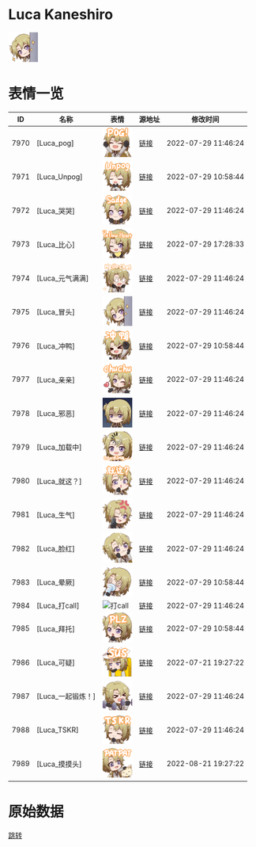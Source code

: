 # Luca Kaneshiro

<img src="./cover.png" height="60" alt="cover" />

# 表情一览

|ID|名称|表情|源地址|修改时间|
|----|----|----|----|----|
|7970|[Luca_pog]|<img src="./pic/007970_%5BLuca_pog%5D.png" height="60" alt="pog"/>|[链接](http://i0.hdslb.com/bfs/emote/790783bf8235fea5db7903452bd6237268781710.png)|2022-07-29 11:46:24|
|7971|[Luca_Unpog]|<img src="./pic/007971_%5BLuca_Unpog%5D.png" height="60" alt="Unpog"/>|[链接](http://i0.hdslb.com/bfs/emote/37a54709544a2bdaeb487a9245bdd4e40b531c95.png)|2022-07-29 10:58:44|
|7972|[Luca_哭哭]|<img src="./pic/007972_%5BLuca_哭哭%5D.png" height="60" alt="哭哭"/>|[链接](http://i0.hdslb.com/bfs/emote/c7598f242b4979555eafe890489961f4d4e2c57c.png)|2022-07-29 11:46:24|
|7973|[Luca_比心]|<img src="./pic/007973_%5BLuca_比心%5D.png" height="60" alt="比心"/>|[链接](http://i0.hdslb.com/bfs/emote/a2f1382ed15789ffe6d28f7066766e74c6973641.png)|2022-07-29 17:28:33|
|7974|[Luca_元气满满]|<img src="./pic/007974_%5BLuca_元气满满%5D.png" height="60" alt="元气满满"/>|[链接](http://i0.hdslb.com/bfs/emote/1618f9fc3cb07c410cb46297f5c0dde218830304.png)|2022-07-29 11:46:24|
|7975|[Luca_冒头]|<img src="./pic/007975_%5BLuca_冒头%5D.png" height="60" alt="冒头"/>|[链接](http://i0.hdslb.com/bfs/emote/ab54bc00cc3e24fb8db2ab7800833296276a5fa1.png)|2022-07-29 11:46:24|
|7976|[Luca_冲鸭]|<img src="./pic/007976_%5BLuca_冲鸭%5D.png" height="60" alt="冲鸭"/>|[链接](http://i0.hdslb.com/bfs/emote/8b88ef4e716c2704c3e1863aae9d35ef2349a790.png)|2022-07-29 10:58:44|
|7977|[Luca_亲亲]|<img src="./pic/007977_%5BLuca_亲亲%5D.png" height="60" alt="亲亲"/>|[链接](http://i0.hdslb.com/bfs/emote/236b31be2942a7815aa38041eab7366f31c37d9c.png)|2022-07-29 11:46:24|
|7978|[Luca_邪恶]|<img src="./pic/007978_%5BLuca_邪恶%5D.png" height="60" alt="邪恶"/>|[链接](http://i0.hdslb.com/bfs/emote/a25bf0fe6dbd5c956f8e1eaf5a3107a4c0a78554.png)|2022-07-29 11:46:24|
|7979|[Luca_加载中]|<img src="./pic/007979_%5BLuca_加载中%5D.png" height="60" alt="加载中"/>|[链接](http://i0.hdslb.com/bfs/emote/b25021cd4e196275b434e65aa12479b52a1dad2d.png)|2022-07-29 11:46:24|
|7980|[Luca_就这？]|<img src="./pic/007980_%5BLuca_就这？%5D.png" height="60" alt="就这？"/>|[链接](http://i0.hdslb.com/bfs/emote/b2c94df26c21ecd6a78046b903e3e6d321e4bccc.png)|2022-07-29 11:46:24|
|7981|[Luca_生气]|<img src="./pic/007981_%5BLuca_生气%5D.png" height="60" alt="生气"/>|[链接](http://i0.hdslb.com/bfs/emote/b4f47d0dd3ec0610d397b2355e1abbf88e0fb7fd.png)|2022-07-29 11:46:24|
|7982|[Luca_脸红]|<img src="./pic/007982_%5BLuca_脸红%5D.png" height="60" alt="脸红"/>|[链接](http://i0.hdslb.com/bfs/emote/a83358c92d366fc3e722f506b30dea2046eafcb0.png)|2022-07-29 11:46:24|
|7983|[Luca_晕厥]|<img src="./pic/007983_%5BLuca_晕厥%5D.png" height="60" alt="晕厥"/>|[链接](http://i0.hdslb.com/bfs/emote/86ff7ed16fb9e6df62c2c51c8a56bf6485c13286.png)|2022-07-29 10:58:44|
|7984|[Luca_打call]|<img src="./pic/007984_%5BLuca_打call%5D.png" height="60" alt="打call"/>|[链接](http://i0.hdslb.com/bfs/emote/e2e2d56e5e05aaefeee5c3fbb352cf5978e7a36f.png)|2022-07-29 11:46:24|
|7985|[Luca_拜托]|<img src="./pic/007985_%5BLuca_拜托%5D.png" height="60" alt="拜托"/>|[链接](http://i0.hdslb.com/bfs/emote/824a8cf1db276164601064297b98c2f4e1882ab6.png)|2022-07-29 10:58:44|
|7986|[Luca_可疑]|<img src="./pic/007986_%5BLuca_可疑%5D.png" height="60" alt="可疑"/>|[链接](http://i0.hdslb.com/bfs/emote/a48929de6f2179e9762fb123ad57d82e86c03a9e.png)|2022-07-21 19:27:22|
|7987|[Luca_一起锻炼！]|<img src="./pic/007987_%5BLuca_一起锻炼！%5D.png" height="60" alt="一起锻炼！"/>|[链接](http://i0.hdslb.com/bfs/emote/d47609020def4f137d4b18bf8b04573beee060c8.png)|2022-07-29 11:46:24|
|7988|[Luca_TSKR]|<img src="./pic/007988_%5BLuca_TSKR%5D.png" height="60" alt="TSKR"/>|[链接](http://i0.hdslb.com/bfs/emote/021a76de25d8c5d5e7f4266fb3bc7177ac0ae46d.png)|2022-07-29 11:46:24|
|7989|[Luca_摸摸头]|<img src="./pic/007989_%5BLuca_摸摸头%5D.png" height="60" alt="摸摸头"/>|[链接](http://i0.hdslb.com/bfs/emote/4128ca3cb9a41b376b47993b5989c39e0ca06842.png)|2022-08-21 19:27:22|

# 原始数据

[跳转](./raw.json)

